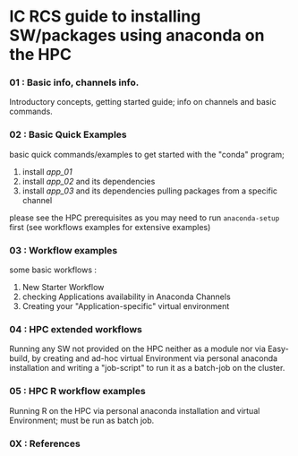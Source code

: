 
# IC RCS guide to installing SW/packages using anaconda on the HPC


### 01 : Basic info, channels info.

Introductory concepts, getting started guide; info on channels and basic commands.

### 02 : Basic Quick Examples

basic quick commands/examples to get started with the "conda" program;  

1. install *app_01*
2. install *app_02* and its dependencies
3. install *app_03* and its dependencies pulling packages from a specific channel

please see the HPC prerequisites as you may need to run `anaconda-setup` first (see workflows examples for extensive examples)

### 03 : Workflow examples

some basic workflows :

1. New Starter Workflow
2. checking Applications availability in Anaconda Channels
3. Creating your "Application-specific" virtual environment

### 04 : HPC extended workflows

Running any SW not provided on the HPC neither as a module nor via Easy-build, by creating and ad-hoc virtual Environment via personal anaconda installation and writing a "job-script" to run it as a batch-job on the cluster.

### 05 : HPC R workflow examples

Running R on the HPC via personal anaconda installation and virtual Environment; must be run as batch job.

### 0X : References

